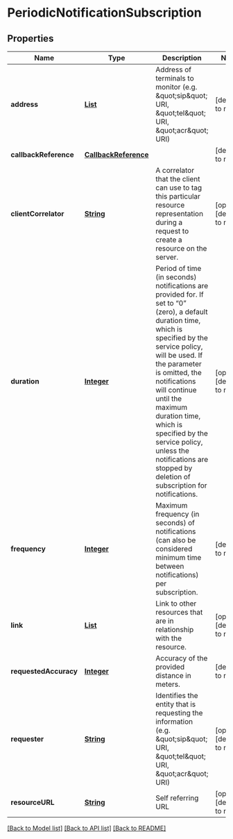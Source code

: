 # PeriodicNotificationSubscription
## Properties

Name | Type | Description | Notes
------------ | ------------- | ------------- | -------------
**address** | [**List**](string.md) | Address of terminals to monitor (e.g. \&quot;sip\&quot; URI, \&quot;tel\&quot; URI, \&quot;acr\&quot; URI) | [default to null]
**callbackReference** | [**CallbackReference**](CallbackReference.md) |  | [default to null]
**clientCorrelator** | [**String**](string.md) | A correlator that the client can use to tag this particular resource representation during a request to create a resource on the server. | [optional] [default to null]
**duration** | [**Integer**](integer.md) | Period of time (in seconds) notifications are provided for. If set to “0” (zero), a default duration time, which is specified by the service policy, will be used. If the parameter is omitted, the notifications will continue until the maximum duration time, which is specified by the service policy, unless the notifications are stopped by deletion of subscription for notifications. | [optional] [default to null]
**frequency** | [**Integer**](integer.md) | Maximum frequency (in seconds) of notifications (can also be considered minimum time between notifications) per subscription. | [default to null]
**link** | [**List**](Link.md) | Link to other resources that are in relationship with the resource. | [optional] [default to null]
**requestedAccuracy** | [**Integer**](integer.md) | Accuracy of the provided distance in meters. | [default to null]
**requester** | [**String**](string.md) | Identifies the entity that is requesting the information (e.g. \&quot;sip\&quot; URI, \&quot;tel\&quot; URI, \&quot;acr\&quot; URI) | [optional] [default to null]
**resourceURL** | [**String**](string.md) | Self referring URL | [optional] [default to null]

[[Back to Model list]](../README.md#documentation-for-models) [[Back to API list]](../README.md#documentation-for-api-endpoints) [[Back to README]](../README.md)

